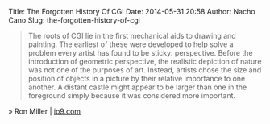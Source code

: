 Title: The Forgotten History Of CGI
Date: 2014-05-31 20:58
Author: Nacho Cano
Slug: the-forgotten-history-of-cgi

> The roots of CGI lie in the first mechanical aids to drawing and
> painting. The earliest of these were developed to help solve a problem
> every artist has found to be sticky: perspective. Before the
> introduction of geometric perspective, the realistic depiction of
> nature was not one of the purposes of art. Instead, artists chose the
> size and position of objects in a picture by their relative importance
> to one another. A distant castle might appear to be larger than one in
> the foreground simply because it was considered more important.

» Ron Miller | [io9.com][]

  [io9.com]: http://io9.com/the-forgotten-history-of-cgi-1536941205
    "The Forgotten History Of CGI"
